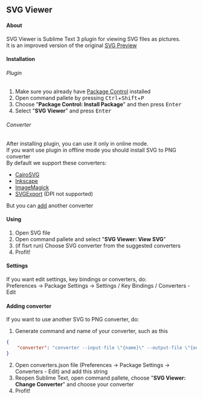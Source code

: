 ## SVG Viewer

#### About

SVG Viewer is Sublime Text 3 plugin for viewing SVG files as pictures.<br>
It is an improved version of the original [SVG Preview](https://github.com/chunqiuyiyu/sublime-svg-preview)


#### Installation

###### Plugin

1. Make sure you already have [Package Control](https://packagecontrol.io/) installed
2. Open command pallete by pressing <kbd>Ctrl</kbd>+<kbd>Shift</kbd>+<kbd>P</kbd>
3. Choose "**Package Control: Install Package**" and then press <kbd>Enter</kbd>
4. Select "**SVG Viewer**" and press <kbd>Enter</kbd>

###### Converter

After installing plugin, you can use it only in online mode.<br>
If you want use plugin in offline mode you should install SVG to PNG converter<br>
By default we support these converters:

- [CairoSVG](https://cairosvg.org/)
- [Inkscape](https://inkscape.org/)
- [ImageMagick](https://imagemagick.org/)
- [SVGExport](https://github.com/shakiba/svgexport/) (DPI not supported)

But you can [add](#adding-converter) another converter


#### Using

1. Open SVG file
2. Open command pallete and select "**SVG Viewer: View SVG**"
3. (if fisrt run) Choose SVG converter from the suggested converters
4. Profit!


#### Settings

If you want edit settings, key bindings or converters, do:<br>
Preferences &#8594; Package Settings &#8594; Settings / Key Bindings / Converters - Edit


#### Adding converter

If you want to use another SVG to PNG converter, do:

1. Generate command and name of your converter, such as this
```json
{
    "converter": "converter --input-file \"{name}\" --output-file \"{out}\" --dpi {dpi}"
}
```
2. Open converters.json file (Preferences &#8594; Package Settings &#8594; Converters - Edit) and add this string
3. Reopen Sublime Text, open command pallete, choose "**SVG Viewer: Change Converter**" and choose your converter
4. Profit!
